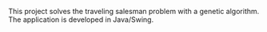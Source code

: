This project solves the traveling salesman problem with a genetic algorithm.
The application is developed in Java/Swing.